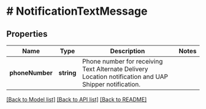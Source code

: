 # # NotificationTextMessage

## Properties

Name | Type | Description | Notes
------------ | ------------- | ------------- | -------------
**phoneNumber** | **string** | Phone number for receiving Text Alternate Delivery Location notification and UAP Shipper notification. |

[[Back to Model list]](../../README.md#models) [[Back to API list]](../../README.md#endpoints) [[Back to README]](../../README.md)

